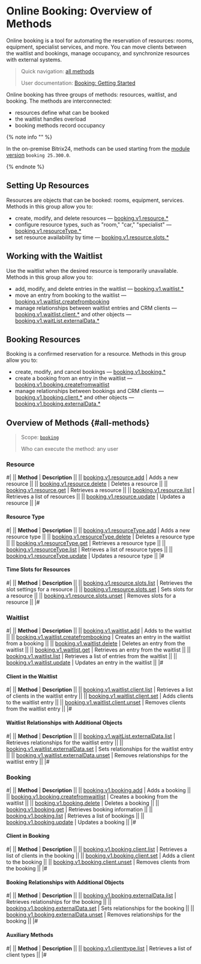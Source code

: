 # Online Booking: Overview of Methods

Online booking is a tool for automating the reservation of resources: rooms, equipment, specialist services, and more. You can move clients between the waitlist and bookings, manage occupancy, and synchronize resources with external systems.

> Quick navigation: [all methods](#all-methods) 
> 
> User documentation: [Booking: Getting Started](https://helpdesk.bitrix24.com/open/23873394/)

Online booking has three groups of methods: resources, waitlist, and booking. The methods are interconnected:

- resources define what can be booked
- the waitlist handles overload
- booking methods record occupancy

{% note info "" %}

In the on-premise Bitrix24, methods can be used starting from the [module version](../../settings/cloud-and-on-premise/on-premise/versions.md) `booking 25.300.0`.

{% endnote %}

## Setting Up Resources

Resources are objects that can be booked: rooms, equipment, services. Methods in this group allow you to:

- create, modify, and delete resources — [booking.v1.resource.*](./resource/index.md)
- configure resource types, such as "room," "car," "specialist" — [booking.v1.resourceType.*](./resource/resource-type/index.md)
- set resource availability by time — [booking.v1.resource.slots.*](./resource/slots/index.md)

## Working with the Waitlist

Use the waitlist when the desired resource is temporarily unavailable. Methods in this group allow you to:

- add, modify, and delete entries in the waitlist — [booking.v1.waitlist.*](./waitlist/index.md)
- move an entry from booking to the waitlist — [booking.v1.waitlist.createfrombooking](./waitlist/booking-v1-waitlist-createfrombooking.md)
- manage relationships between waitlist entries and CRM clients — [booking.v1.waitlist.client.*](./waitlist/client/index.md) and other objects — [booking.v1.waitList.externalData.*](./waitlist/external-data/index.md)

## Booking Resources

Booking is a confirmed reservation for a resource. Methods in this group allow you to:

- create, modify, and cancel bookings — [booking.v1.booking.*](./booking/index.md)
- create a booking from an entry in the waitlist — [booking.v1.booking.createfromwaitlist](./booking/booking-v1-booking-createfromwaitlist.md)
- manage relationships between bookings and CRM clients — [booking.v1.booking.client.*](./booking/client/index.md) and other objects — [booking.v1.booking.externalData.*](./booking/external-data/index.md)

## Overview of Methods {#all-methods}

> Scope: [`booking`](../scopes/permissions.md)
>
> Who can execute the method: any user

### Resource

#|
|| **Method** | **Description** ||
|| [booking.v1.resource.add](./resource/booking-v1-resource-add.md) | Adds a new resource ||
|| [booking.v1.resource.delete](./resource/booking-v1-resource-delete.md) | Deletes a resource ||
|| [booking.v1.resource.get](./resource/booking-v1-resource-get.md) | Retrieves a resource ||
|| [booking.v1.resource.list](./resource/booking-v1-resource-list.md) | Retrieves a list of resources ||
|| [booking.v1.resource.update](./resource/booking-v1-resource-update.md) | Updates a resource ||
|#

#### Resource Type

#|
|| **Method** | **Description** ||
|| [booking.v1.resourceType.add](./resource/resource-type/booking-v1-resourcetype-add.md) | Adds a new resource type ||
|| [booking.v1.resourceType.delete](./resource/resource-type/booking-v1-resourcetype-delete.md) | Deletes a resource type ||
|| [booking.v1.resourceType.get](./resource/resource-type/booking-v1-resourcetype-get.md) | Retrieves a resource type ||
|| [booking.v1.resourceType.list](./resource/resource-type/booking-v1-resourcetype-list.md) | Retrieves a list of resource types ||
|| [booking.v1.resourceType.update](./resource/resource-type/booking-v1-resourcetype-update.md) | Updates a resource type ||
|#

#### Time Slots for Resources

#|
|| **Method** | **Description** ||
|| [booking.v1.resource.slots.list](./resource/slots/booking-v1-resource-slots-list.md) | Retrieves the slot settings for a resource ||
|| [booking.v1.resource.slots.set](./resource/slots/booking-v1-resource-slots-set.md) | Sets slots for a resource ||
|| [booking.v1.resource.slots.unset](./resource/slots/booking-v1-resource-slots-unset.md) | Removes slots for a resource ||
|#

### Waitlist

#|
|| **Method** | **Description** ||
|| [booking.v1.waitlist.add](./waitlist/booking-v1-waitlist-add.md) | Adds to the waitlist ||
|| [booking.v1.waitlist.createfrombooking](./waitlist/booking-v1-waitlist-createfrombooking.md) | Creates an entry in the waitlist from a booking ||
|| [booking.v1.waitlist.delete](./waitlist/booking-v1-waitlist-delete.md) | Deletes an entry from the waitlist ||
|| [booking.v1.waitlist.get](./waitlist/booking-v1-waitlist-get.md) | Retrieves an entry from the waitlist ||
|| [booking.v1.waitlist.list](./waitlist/booking-v1-waitlist-list.md) | Retrieves a list of entries from the waitlist ||
|| [booking.v1.waitlist.update](./waitlist/booking-v1-waitlist-update.md) | Updates an entry in the waitlist ||
|#

#### Client in the Waitlist

#|
|| **Method** | **Description** ||
|| [booking.v1.waitlist.client.list](./waitlist/client/booking-v1-waitlist-client-list.md) | Retrieves a list of clients in the waitlist entry ||
|| [booking.v1.waitlist.client.set](./waitlist/client/booking-v1-waitlist-client-set.md) | Adds clients to the waitlist entry ||
|| [booking.v1.waitlist.client.unset](./waitlist/client/booking-v1-waitlist-client-unset.md) | Removes clients from the waitlist entry ||
|#

#### Waitlist Relationships with Additional Objects

#|
|| **Method** | **Description** ||
|| [booking.v1.waitList.externalData.list](./waitlist/external-data/booking-v1-waitlist-externaldata-list.md) | Retrieves relationships for the waitlist entry ||
|| [booking.v1.waitlist.externalData.set](./waitlist/external-data/booking-v1-waitlist-externaldata-set.md) | Sets relationships for the waitlist entry ||
|| [booking.v1.waitlist.externalData.unset](./waitlist/external-data/booking-v1-waitlist-externaldata-unset.md) | Removes relationships for the waitlist entry ||
|#

### Booking

#|
|| **Method** | **Description** ||
|| [booking.v1.booking.add](./booking/booking-v1-booking-add.md) | Adds a booking ||
|| [booking.v1.booking.createfromwaitlist](./booking/booking-v1-booking-createfromwaitlist.md) | Creates a booking from the waitlist ||
|| [booking.v1.booking.delete](./booking/booking-v1-booking-delete.md) | Deletes a booking ||
|| [booking.v1.booking.get](./booking/booking-v1-booking-get.md) | Retrieves booking information ||
|| [booking.v1.booking.list](./booking/booking-v1-booking-list.md) | Retrieves a list of bookings ||
|| [booking.v1.booking.update](./booking/booking-v1-booking-update.md) | Updates a booking ||
|#

#### Client in Booking

#|
|| **Method** | **Description** ||
|| [booking.v1.booking.client.list](./booking/client/booking-v1-booking-client-list.md) | Retrieves a list of clients in the booking ||
|| [booking.v1.booking.client.set](./booking/client/booking-v1-booking-client-set.md) | Adds a client to the booking ||
|| [booking.v1.booking.client.unset](./booking/client/booking-v1-booking-client-unset.md) | Removes clients from the booking ||
|#

#### Booking Relationships with Additional Objects

#|
|| **Method** | **Description** ||
|| [booking.v1.booking.externalData.list](./booking/external-data/booking-v1-booking-externaldata-list.md) | Retrieves relationships for the booking ||
|| [booking.v1.booking.externalData.set](./booking/external-data/booking-v1-booking-externaldata-set.md) | Sets relationships for the booking ||
|| [booking.v1.booking.externalData.unset](./booking/external-data/booking-v1-booking-externaldata-unset.md) | Removes relationships for the booking ||
|#

#### Auxiliary Methods

#|
|| **Method** | **Description** ||
|| [booking.v1.clienttype.list](./booking-v1-clienttype-list.md) | Retrieves a list of client types ||
|#